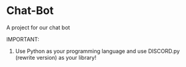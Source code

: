 # Chat-Bot
A project for our chat bot

IMPORTANT:
1. Use Python as your programming language and use DISCORD.py (rewrite version) as your library!
